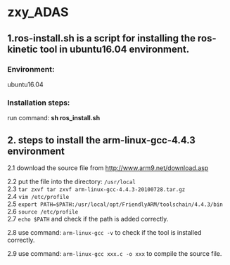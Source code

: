# zxy_ADAS

## 1.ros-install.sh is a script for installing the ros-kinetic tool in ubuntu16.04 environment.

### Environment:
ubuntu16.04<br>

### Installation steps:
run command: **sh ros_install.sh** <br>

## 2. steps to install the arm-linux-gcc-4.4.3 environment

2.1 download the source file from http://www.arm9.net/download.asp <br>
  
2.2 put the file into the directory: ```/usr/local``` <br>
2.3 ```tar zxvf tar zxvf arm-linux-gcc-4.4.3-20100728.tar.gz``` <br>
2.4 ```vim /etc/profile``` <br>
2.5 ```export PATH=$PATH:/usr/local/opt/FriendlyARM/toolschain/4.4.3/bin``` <br>
2.6 ```source /etc/profile``` <br>
2.7 ```echo $PATH``` and check if the path is added correctly. <br>
      
2.8 use command: ```arm-linux-gcc -v``` to check if the tool is installed correctly. <br>
   
2.9 use command: ```arm-linux-gcc xxx.c -o xxx``` to compile the source file. <br>
      
